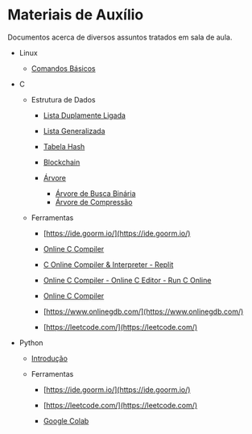 # Materiais de Auxílio

Documentos acerca de diversos assuntos tratados em sala de aula.

- Linux
  
  - [Comandos Básicos](https://github.com/jppreti/documents/blob/main/linux/ComandosBasicos.md)

- C
  
  - Estrutura de Dados
    
    - [Lista Duplamente Ligada](https://github.com/jppreti/documents/blob/main/c/datastructure/DoublyLinkedList.md)
    
    - [Lista Generalizada](https://github.com/jppreti/documents/blob/main/c/datastructure/GeneralizedLinkedList.md)
    
    - [Tabela Hash](https://github.com/jppreti/documents/blob/main/c/datastructure/HashTable.md)
    
    - [Blockchain](https://github.com/jppreti/documents/blob/main/c/datastructure/Blockchain.md)
    
    - [Árvore](https://github.com/jppreti/documents/blob/main/c/datastructure/Tree.md)
      
      - [Árvore de Busca Binária](https://github.com/jppreti/documents/blob/main/c/datastructure/BinarySearchTree.md)
      - [Árvore de Compressão](https://github.com/jppreti/documents/blob/main/c/datastructure/CompressTree.md)
  
  - Ferramentas
    
    - [https://ide.goorm.io/](https://ide.goorm.io/)
    
    - [Online C Compiler](https://www.programiz.com/c-programming/online-compiler/)
    
    - [C Online Compiler & Interpreter - Replit](https://replit.com/languages/c)
    
    - [Online C Compiler - Online C Editor - Run C Online](https://www.jdoodle.com/c-online-compiler/)
    
    - [Online C Compiler](https://www.tutorialspoint.com/compile_c_online.php)
    
    - [https://www.onlinegdb.com/](https://www.onlinegdb.com/)
    
    - [https://leetcode.com/](https://leetcode.com/)

- Python
  
  - [Introdução](https://github.com/jppreti/documents/blob/main/python/introducao.md)
  
  - Ferramentas
    
    - [https://ide.goorm.io/](https://ide.goorm.io/)
    
    - [https://leetcode.com/](https://leetcode.com/)
    
    - [Google Colab](https://colab.research.google.com/)

